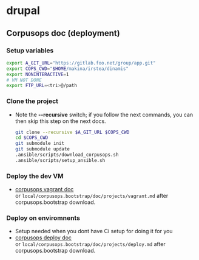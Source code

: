 # drupal

## Corpusops doc (deployment)

### Setup variables
```sh
export A_GIT_URL="https://gitlab.foo.net/group/app.git"
export COPS_CWD="$HOME/makina/irstea/dinamis"
export NONINTERACTIVE=1
# VM NOT DONE
export FTP_URL=<tri>@/path
```

### Clone the project
- Note the **--recursive** switch; if you follow the next commands, you can then skip this step on the next docs.

    ```sh
    git clone --recursive $A_GIT_URL $COPS_CWD
    cd $COPS_CWD
    git submodule init
    git submodule update
    .ansible/scripts/download_corpusops.sh
    .ansible/scripts/setup_ansible.sh
    ```

### Deploy the dev VM
- [corpusops vagrant doc](https://github.com/corpusops/corpusops.bootstrap/blob/master/doc/projects/vagrant.md)<br/>
  or ``local/corpusops.bootstrap/doc/projects/vagrant.md`` after corpusops.bootstrap download.

### Deploy on enviromnents
- Setup needed when you dont have Ci setup for doing it for you
- [corpusops deploy doc](https://github.com/corpusops/corpusops.bootstrap/blob/master/doc/projects/deploy.md)<br/>
  or ``local/corpusops.bootstrap/doc/projects/deploy.md`` after corpusops.bootstrap download.

